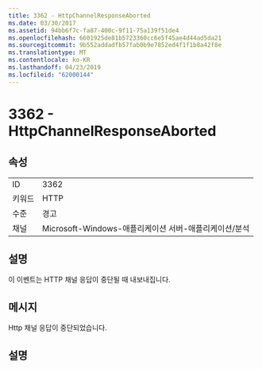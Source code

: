 ```yaml
---
title: 3362 - HttpChannelResponseAborted
ms.date: 03/30/2017
ms.assetid: 94bb6f7c-fa87-400c-9f11-75a139f51de4
ms.openlocfilehash: 6601925de81b5723360cc6e5f45ae4d44ad5da21
ms.sourcegitcommit: 9b552addadfb57fab0b9e7852ed4f1f1b8a42f8e
ms.translationtype: MT
ms.contentlocale: ko-KR
ms.lasthandoff: 04/23/2019
ms.locfileid: "62000144"
---
```

# <a name="3362---httpchannelresponseaborted"></a>3362 - HttpChannelResponseAborted
## <a name="properties"></a>속성  
  
|||  
|-|-|  
|ID|3362|  
|키워드|HTTP|  
|수준|경고|  
|채널|Microsoft-Windows-애플리케이션 서버-애플리케이션/분석|  
  
## <a name="description"></a>설명  
 이 이벤트는 HTTP 채널 응답이 중단될 때 내보내집니다.  
  
## <a name="message"></a>메시지  
 Http 채널 응답이 중단되었습니다.  
  
## <a name="details"></a>설명
